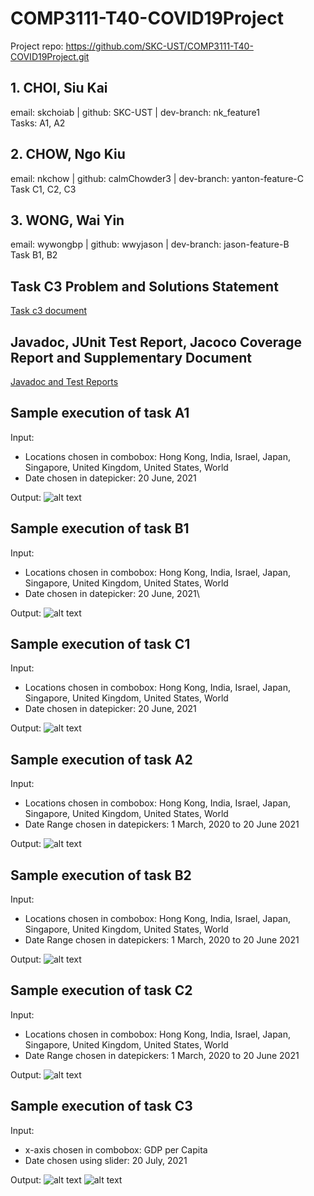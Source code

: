 # COMP3111-T40-COVID19Project

Project repo: https://github.com/SKC-UST/COMP3111-T40-COVID19Project.git

## 1. CHOI, Siu Kai
email: skchoiab | github: SKC-UST | dev-branch: nk_feature1 <br/>Tasks: A1, A2

## 2. CHOW, Ngo Kiu
email: nkchow | github: calmChowder3 | dev-branch: yanton-feature-C<br/>Task C1, C2, C3

## 3. WONG, Wai Yin
email: wywongbp | github: wwyjason | dev-branch: jason-feature-B<br/>Task B1, B2

## Task C3 Problem and Solutions Statement
[Task c3 document](./docs/task-C3-details.md)

## Javadoc, JUnit Test Report, Jacoco Coverage Report and Supplementary Document
[Javadoc and Test Reports](https://skc-ust.github.io/COMP3111-T40-COVID19Project/)

## Sample execution of task A1

Input: 
  - Locations chosen in combobox: Hong Kong, India, Israel, Japan, Singapore, United Kingdom, United States, World
  - Date chosen in datepicker: 20 June, 2021

Output:
![alt text](./images/tableA.png)

## Sample execution of task B1

Input: 
  - Locations chosen in combobox: Hong Kong, India, Israel, Japan, Singapore, United Kingdom, United States, World
  - Date chosen in datepicker: 20 June, 2021\
 
Output:
![alt text](./images/tableB.png)

## Sample execution of task C1
Input: 
  - Locations chosen in combobox: Hong Kong, India, Israel, Japan, Singapore, United Kingdom, United States, World
  - Date chosen in datepicker: 20 June, 2021
 
Output:
![alt text](./images/tableC.png)

## Sample execution of task A2
Input: 
  - Locations chosen in combobox: Hong Kong, India, Israel, Japan, Singapore, United Kingdom, United States, World
  - Date Range chosen in datepickers: 1 March, 2020 to 20 June 2021
 
Output:
![alt text](./images/chartA.png)

## Sample execution of task B2
Input: 
  - Locations chosen in combobox: Hong Kong, India, Israel, Japan, Singapore, United Kingdom, United States, World
  - Date Range chosen in datepickers: 1 March, 2020 to 20 June 2021
 
Output:
![alt text](./images/chartB.png)

## Sample execution of task C2
Input: 
  - Locations chosen in combobox: Hong Kong, India, Israel, Japan, Singapore, United Kingdom, United States, World
  - Date Range chosen in datepickers: 1 March, 2020 to 20 June 2021
 
Output:
![alt text](./images/chartC.png)

## Sample execution of task C3
Input: 
  - x-axis chosen in combobox: GDP per Capita
  - Date chosen using slider: 20 July, 2021
 
Output:
![alt text](./images/reportCChart.png)
![alt text](./images/reportCSlider.png)
